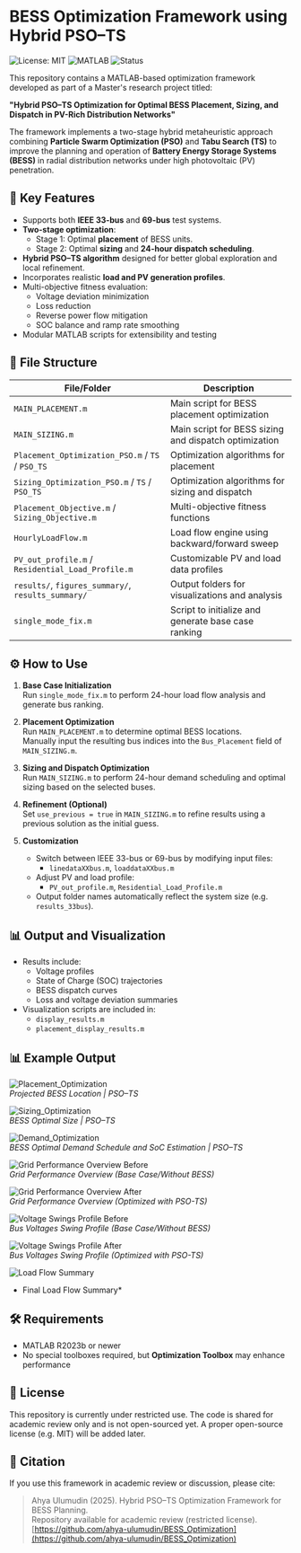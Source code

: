 # BESS Optimization Framework using Hybrid PSO–TS
![License: MIT](https://img.shields.io/badge/License-MIT-yellow.svg)
![MATLAB](https://img.shields.io/badge/MATLAB-R2023b-blue)
![Status](https://img.shields.io/badge/status-active-brightgreen)

This repository contains a MATLAB-based optimization framework developed as part of a Master's research project titled:

**"Hybrid PSO–TS Optimization for Optimal BESS Placement, Sizing, and Dispatch in PV-Rich Distribution Networks"**

The framework implements a two-stage hybrid metaheuristic approach combining **Particle Swarm Optimization (PSO)** and **Tabu Search (TS)** to improve the planning and operation of **Battery Energy Storage Systems (BESS)** in radial distribution networks under high photovoltaic (PV) penetration.

## 🌟 Key Features
- Supports both **IEEE 33-bus** and **69-bus** test systems.
- **Two-stage optimization**:
  - Stage 1: Optimal **placement** of BESS units.
  - Stage 2: Optimal **sizing** and **24-hour dispatch scheduling**.
- **Hybrid PSO–TS algorithm** designed for better global exploration and local refinement.
- Incorporates realistic **load and PV generation profiles**.
- Multi-objective fitness evaluation:
  - Voltage deviation minimization
  - Loss reduction
  - Reverse power flow mitigation
  - SOC balance and ramp rate smoothing
- Modular MATLAB scripts for extensibility and testing

## 📁 File Structure

| File/Folder | Description |
|-------------|-------------|
| `MAIN_PLACEMENT.m` | Main script for BESS placement optimization |
| `MAIN_SIZING.m` | Main script for BESS sizing and dispatch optimization |
| `Placement_Optimization_PSO.m` / `TS` / `PSO_TS` | Optimization algorithms for placement |
| `Sizing_Optimization_PSO.m` / `TS` / `PSO_TS` | Optimization algorithms for sizing and dispatch |
| `Placement_Objective.m` / `Sizing_Objective.m` | Multi-objective fitness functions |
| `HourlyLoadFlow.m` | Load flow engine using backward/forward sweep |
| `PV_out_profile.m` / `Residential_Load_Profile.m` | Customizable PV and load data profiles |
| `results/`, `figures_summary/`, `results_summary/` | Output folders for visualizations and analysis |
| `single_mode_fix.m` | Script to initialize and generate base case ranking |

## ⚙️ How to Use

1. **Base Case Initialization**  
   Run `single_mode_fix.m` to perform 24-hour load flow analysis and generate bus ranking.

2. **Placement Optimization**  
   Run `MAIN_PLACEMENT.m` to determine optimal BESS locations.  
   Manually input the resulting bus indices into the `Bus_Placement` field of `MAIN_SIZING.m`.

3. **Sizing and Dispatch Optimization**  
   Run `MAIN_SIZING.m` to perform 24-hour demand scheduling and optimal sizing based on the selected buses.

4. **Refinement (Optional)**  
   Set `use_previous = true` in `MAIN_SIZING.m` to refine results using a previous solution as the initial guess.

5. **Customization**  
   - Switch between IEEE 33-bus or 69-bus by modifying input files:
     - `linedataXXbus.m`, `loaddataXXbus.m`
   - Adjust PV and load profile:
     - `PV_out_profile.m`, `Residential_Load_Profile.m`
   - Output folder names automatically reflect the system size (e.g. `results_33bus`).

## 📊 Output and Visualization

- Results include:
  - Voltage profiles
  - State of Charge (SOC) trajectories
  - BESS dispatch curves
  - Loss and voltage deviation summaries
- Visualization scripts are included in:
  - `display_results.m`
  - `placement_display_results.m`
 
## 📊 Example Output

![Placement_Optimization](figures_summary/Placement_PSO_TS_33bus_20250612_011740/figure_04.png)  
*Projected BESS Location | PSO–TS*

![Sizing_Optimization](figures_summary/optimal_size.png)  
*BESS Optimal Size | PSO–TS*

![Demand_Optimization](figures_summary/sizing_PSO_TS_33bus_20250612_015301/figure_02.png)  
*BESS Optimal Demand Schedule and SoC Estimation | PSO–TS*

![Grid Performance Overview Before](figures_summary/baseline_33bus/figure_01.png)  
*Grid Performance Overview (Base Case/Without BESS)*

![Grid Performance Overview After](figures_summary/sizing_PSO_TS_33bus_20250612_015301/figure_03.png)  
*Grid Performance Overview (Optimized with PSO-TS)*

![Voltage Swings Profile Before](figures_summary/baseline_33bus/figure_02.png)  
*Bus Voltages Swing Profile (Base Case/Without BESS)*

![Voltage Swings Profile After](figures_summary/sizing_PSO_TS_33bus_20250612_015301/figure_06.png)  
*Bus Voltages Swing Profile (Optimized with PSO-TS)*

![Load Flow Summary](figures_summary/load_flow_summary.png)  
* Final Load Flow Summary*

## 🛠 Requirements
- MATLAB R2023b or newer
- No special toolboxes required, but **Optimization Toolbox** may enhance performance

## 📝 License

This repository is currently under restricted use. 
The code is shared for academic review only and is not open-sourced yet. 
A proper open-source license (e.g. MIT) will be added later.

## 📖 Citation

If you use this framework in academic review or discussion, please cite:

> Ahya Ulumudin (2025). Hybrid PSO–TS Optimization Framework for BESS Planning.  
> Repository available for academic review (restricted license).  
> [https://github.com/ahya-ulumudin/BESS_Optimization](https://github.com/ahya-ulumudin/BESS_Optimization)
